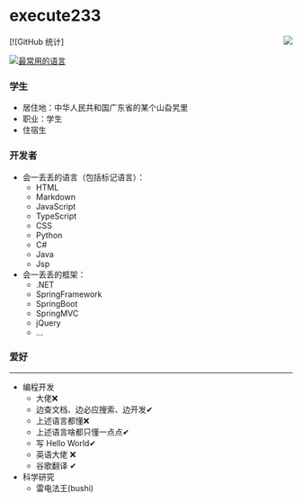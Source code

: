 # execute233

[![GitHub 统计]<img align="right" src="https://github-readme-stats.vercel.app/api?username=execute233&show_icons=true&icon_color=CE1D2D&text_color=718096&bg_color=ffffff&hide_title=true" />

[![最常用的语言](https://github-readme-stats.vercel.app/api/top-langs?username=lc6464&theme=algolia&locale=cn "最常用的语言")](https://github-readme-stats.vercel.app/api/top-langs?username=execute233&theme=algolia&locale=cn)

### **学生**

- 居住地：中华人民共和国广东省的某个山旮旯里
- 职业：学生
- 住宿生

### **开发者**

- 会一丢丢的语言（包括标记语言）：
  - HTML
  - Markdown
  - JavaScript
  - TypeScript
  - CSS
  - Python
  - C#
  - Java
  - Jsp
- 会一丢丢的框架：
  - .NET
  - SpringFramework
  - SpringBoot
  - SpringMVC
  - jQuery
  - ...

### **爱好**

---

- 编程开发
  - 大佬❌
  - 边查文档、边必应搜索、边开发✔
  - 上述语言都懂❌
  - 上述语言啥都只懂一点点✔
  - 写 Hello World✔
  - 英语大佬 ❌
  - 谷歌翻译 ✔
- 科学研究
  - 雷电法王(bushi)
